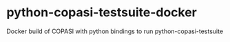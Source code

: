 # python-copasi-testsuite-docker
Docker build of COPASI with python bindings to run python-copasi-testsuite
